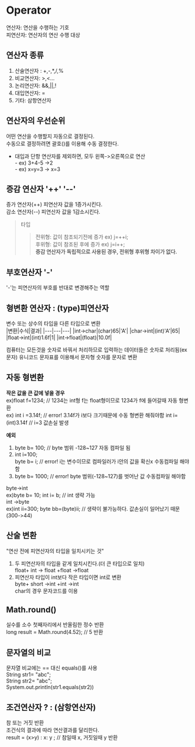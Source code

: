 # Operator
연산자: 연산을 수행하는 기호  
피연산자: 연산자의 연산 수행 대상  
## 연산자 종류  
1. 산술연산자 : +,-,*,/,%  
2. 비교연산자: >,<...  
3. 논리연산자: &&,||,!  
4. 대입연산자: =  
5. 기타: 삼항연산자  

## 연산자의 우선순위 
어떤 연산을 수행할지 자동으로 결정된다.  
수동으로 결정하려면 괄호()를 이용해 수동 결정한다.  

* 대입과 단항 연산자를 제외하면, 모두 왼쪽->오른쪽으로 연산  
           - ex) 3+4-5 ->2  
           - ex) x=y=3 -> x=3  
 
## 증감 연산자 '++' '--'
증가 연산자(++) 피연산자 값을 1증가시킨다.  
감소 연산자(--) 피연산자 값을 1감소시킨다.  
>타입  
>>전위형: 값이 참조되기전에 증가 ex) j=++i;  
>>후위형: 값이 참조된 후에 증가 ex) j=i++;  
**증감 연산자가 독립적으로 사용된 경우, 전위형 후위형 차이가 없다.**  

## 부호연산자 '-'
'-'는 피연산자의 부호를 반대로 변경해주는 역할  
## 형변환 연산자 : (type)피연산자
변수 또는 상수의 타입을 다른 타입으로 변환  
|변환|수식|결과|
|---|---|---|
|int->char|(char)65|'A'|
|char->int|(int)'A'|65|
|float->int|(int)1.6f|1|
|int->float|(float)|10.0f| 

컴퓨터는 모든것을 숫자로 바꿔서 처리하므로 입력하는 데이터들은 숫자로 처리됨(ex 문자)
유니코드 문자표를 이용해서 문자형 숫자를 문자로 변환  

## 자동 형변환 
**작은 값을 큰 값에 넣을 경우**  
ex)float f=1234;  // 1234는 int형 f는 float형이므로 1234가 f에 들어갈때 자동 형변환  
ex) int i =3.14f; // error!  3.14f가 i보다 크기때문에 수동 형변환 해줘야함 
    int i=(int)3.14f // i=3 값손실 발생  
    
**예외**  
1. byte b= 100;  // byte 범위 -128~127  자동 컴파일 됨  
2. int i=100;  
   byte b= i;    // error!    i는 변수이므로 컴파일러가 i안의 값을 확신x  수동컴파일 해야함
3. byte b= 1000;  // error!   byte 범위(-128~127)를 벗어난 값  수동컴파일 해야함

byte->int  
ex)byte b= 10; int i= b; // int 생략 가능  
int ->byte  
ex)int ii=300; byte bb=(byte)ii;  // 생략이 불가능하다. 값손실이 일어났기 때문(300->44)

## 산술 변환  
"연산 전에 피연산자의 타입을 일치시키는 것"  
1. 두 피연산자의 타입을 같게 일치시킨다.(더 큰 타입으로 일치)  
           float+ int -> float +float ->float  
2. 피연산자 타입이 int보다 작은 타입이면 int로 변환  
           byte+ short ->int +int ->int  
           char의 경우 문자코드를 이용  

## Math.round()  
실수를 소수 첫째자리에서 반올림한 정수 반환  
long result = Math.round(4.52);   // 5 반환  

## 문자열의 비교 
문자열 비교에는 == 대신 equals()를 사용  
String str1= "abc";  
String str2= "abc";  
System.out.println(str1.equals(str2))

## 조건연산자 ? : (삼항연산자)  
참 또는 거짓 반환  
조건식의 결과에 따라 연산결과를 달리한다.  
result = (x>y) : x: y ;    // 참일때 x, 거짓일때 y 반환  



